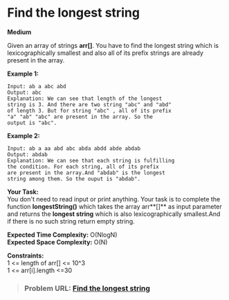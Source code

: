 # F**ind the longest string**

**Medium**

Given an array of strings **arr\[\]**. You have to find the longest string which is lexicographically smallest and also all of its prefix strings are already present in the array.

**Example 1:**

```
Input: ab a abc abd
Output: abc
Explanation: We can see that length of the longest 
string is 3. And there are two string "abc" and "abd"
of length 3. But for string "abc" , all of its prefix
"a" "ab" "abc" are present in the array. So the
output is "abc".
```

**Example 2:**

```
Input: ab a aa abd abc abda abdd abde abdab
Output: abdab
Explanation: We can see that each string is fulfilling
the condition. For each string, all of its prefix 
are present in the array.And "abdab" is the longest
string among them. So the ouput is "abdab".
```

**Your Task:**   
You don't need to read input or print anything. Your task is to complete the function **longestString()** which takes the array arr**\[\]** as input parameter and returns the **longest string** which is also lexicographically smallest.And if there is no such string return empty string.

**Expected Time Complexity:** O(NlogN)  
**Expected Space Complexity:** O(N)

**Constraints:**  
1 &lt;= length of arr\[\] &lt;= 10^3  
1 &lt;= arr\[i\].length &lt;=30

> ### **Problem URL: [Find the longest string](https://practice.geeksforgeeks.org/problems/8d157f11af5416087251513cfc38ffc4d23be308/1)**